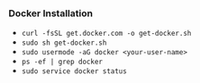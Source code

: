 ### Docker Installation

-   `curl -fsSL get.docker.com -o get-docker.sh`
-   `sudo sh get-docker.sh`
-   `sudo usermode -aG docker <your-user-name>`
-   `ps -ef | grep docker`
-   `sudo service docker status`
